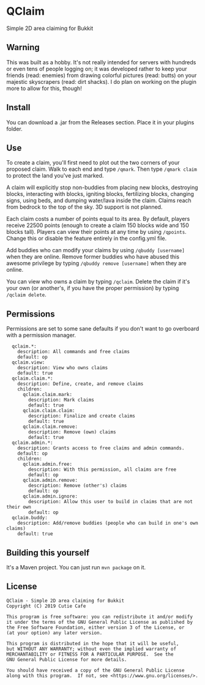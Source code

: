 # QClaim

Simple 2D area claiming for Bukkit

## Warning

This was built as a hobby. It's not really intended for servers with hundreds or even tens of people logging on; it was developed rather to keep your friends (read: enemies) from drawing colorful pictures (read: butts) on your majestic skyscrapers (read: dirt shacks). I do plan on working on the plugin more to allow for this, though!

## Install

You can download a .jar from the Releases section. Place it in your plugins folder.

## Use

To create a claim, you'll first need to plot out the two corners of your proposed claim. Walk to each end and type `/qmark`. Then type `/qmark claim` to protect the land you've just marked.

A claim will explicitly stop non-buddies from placing new blocks, destroying blocks, interacting with blocks, igniting blocks, fertilizing blocks, changing signs, using beds, and dumping water/lava inside the claim. Claims reach from bedrock to the top of the sky. 3D support is not planned.

Each claim costs a number of points equal to its area. By default, players receive 22500 points (enough to create a claim 150 blocks wide and 150 blocks tall). Players can view their points at any time by using `/qpoints`. Change this or disable the feature entirely in the config.yml file.

Add buddies who can modify your claims by using `/qbuddy [username]` when they are online. Remove former buddies who have abused this awesome privilege by typing `/qbuddy remove [username]` when they are online.

You can view who owns a claim by typing `/qclaim`. Delete the claim if it's your own (or another's, if you have the proper permission) by typing `/qclaim delete`.

## Permissions

Permissions are set to some sane defaults if you don't want to go overboard with a permission manager.

```
  qclaim.*:
    description: All commands and free claims
    default: op
  qclaim.view:
    description: View who owns claims
    default: true
  qclaim.claim.*:
    description: Define, create, and remove claims
    children:
      qclaim.claim.mark:
        description: Mark claims
        default: true
      qclaim.claim.claim:
        description: Finalize and create claims
        default: true
      qclaim.claim.remove:
        description: Remove (own) claims
        default: true
  qclaim.admin.*:
    description: Grants access to free claims and admin commands.
    default: op
    children:
      qclaim.admin.free:
        description: With this permission, all claims are free
        default: op
      qclaim.admin.remove:
        description: Remove (other's) claims
        default: op
      qclaim.admin.ignore:
        description: Allow this user to build in claims that are not their own
        default: op
  qclaim.buddy:
    description: Add/remove buddies (people who can build in one's own claims)
    default: true
```

## Building this yourself

It's a Maven project. You can just run `mvn package` on it.

## License

```
QClaim - Simple 2D area claiming for Bukkit
Copyright (C) 2019 Cutie Cafe

This program is free software: you can redistribute it and/or modify
it under the terms of the GNU General Public License as published by
the Free Software Foundation, either version 3 of the License, or
(at your option) any later version.

This program is distributed in the hope that it will be useful,
but WITHOUT ANY WARRANTY; without even the implied warranty of
MERCHANTABILITY or FITNESS FOR A PARTICULAR PURPOSE.  See the
GNU General Public License for more details.

You should have received a copy of the GNU General Public License
along with this program.  If not, see <https://www.gnu.org/licenses/>.
```